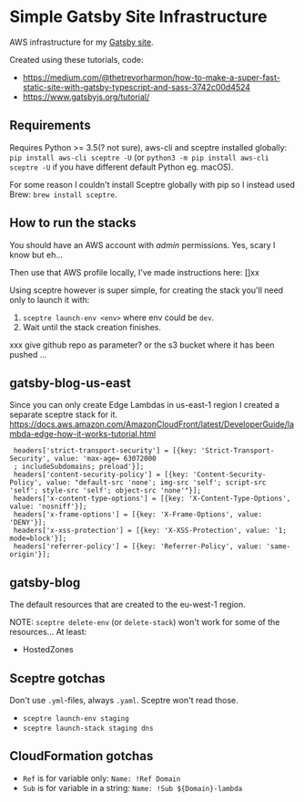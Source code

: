 # Simple Gatsby Site Infrastructure

AWS infrastructure for my [Gatsby site](https://github.com/TeemuKoivisto/simple-gatsby-typescript-blog).



Created using these tutorials, code:
* https://medium.com/@thetrevorharmon/how-to-make-a-super-fast-static-site-with-gatsby-typescript-and-sass-3742c00d4524
* https://www.gatsbyjs.org/tutorial/

## Requirements

Requires Python >= 3.5(? not sure), aws-cli and sceptre installed globally: `pip install aws-cli sceptre -U` (or `python3 -m pip install aws-cli sceptre -U` if you have different default Python eg. macOS).

For some reason I couldn't install Sceptre globally with pip so I instead used Brew: `brew install sceptre`.

## How to run the stacks

You should have an AWS account with *admin* permissions. Yes, scary I know but eh...

Then use that AWS profile locally, I've made instructions here: []xx

Using sceptre however is super simple, for creating the stack you'll need only to launch it with:
1. `sceptre launch-env <env>` where env could be `dev`.
2. Wait until the stack creation finishes.

xxx give github repo as parameter? or the s3 bucket where it has been pushed ...

## gatsby-blog-us-east

Since you can only create Edge Lambdas in us-east-1 region I created a separate sceptre stack for it. https://docs.aws.amazon.com/AmazonCloudFront/latest/DeveloperGuide/lambda-edge-how-it-works-tutorial.html

```
 headers['strict-transport-security'] = [{key: 'Strict-Transport-Security', value: 'max-age= 63072000 
 ; includeSubdomains; preload'}]; 
 headers['content-security-policy'] = [{key: 'Content-Security-Policy', value: "default-src 'none'; img-src 'self'; script-src 'self'; style-src 'self'; object-src 'none'"}]; 
 headers['x-content-type-options'] = [{key: 'X-Content-Type-Options', value: 'nosniff'}]; 
 headers['x-frame-options'] = [{key: 'X-Frame-Options', value: 'DENY'}]; 
 headers['x-xss-protection'] = [{key: 'X-XSS-Protection', value: '1; mode=block'}]; 
 headers['referrer-policy'] = [{key: 'Referrer-Policy', value: 'same-origin'}]; 
```

## gatsby-blog

The default resources that are created to the eu-west-1 region.

NOTE: `sceptre delete-env` (or `delete-stack`) won't work for some of the resources...
At least:
* HostedZones

## Sceptre gotchas

Don't use `.yml`-files, always `.yaml`. Sceptre won't read those.

* `sceptre launch-env staging`
* `sceptre launch-stack staging dns`

## CloudFormation gotchas

* `Ref` is for variable only: `Name: !Ref Domain`
* `Sub` is for variable in a string: `Name: !Sub ${Domain}-lambda`